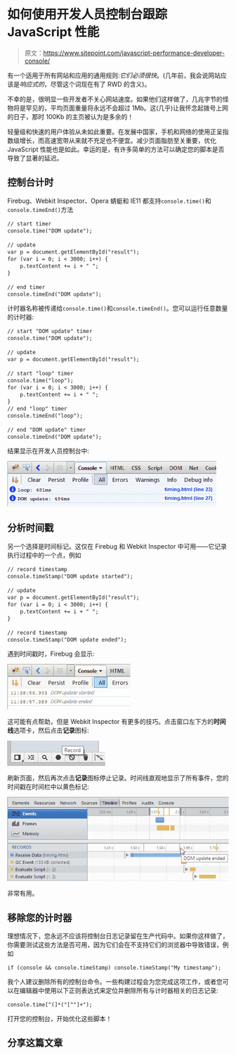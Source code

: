 # 如何使用开发人员控制台跟踪 JavaScript 性能

> 原文：<https://www.sitepoint.com/javascript-performance-developer-console/>

有一个适用于所有网站和应用的通用规则:*它们必须很快*。(几年前，我会说网站应该是*响应式的*，尽管这个词现在有了 RWD 的含义)。

不幸的是，很明显一些开发者不关心网站速度。如果他们这样做了，几兆字节的怪物将是罕见的，平均页面重量将永远不会超过 1Mb。这(几乎)让我怀念起拨号上网的日子，那时 100Kb 的主页被认为是多余的！

轻量级和快速的用户体验从未如此重要。在发展中国家，手机和网络的使用正呈指数级增长，而高速宽带从来就不充足也不便宜。减少页面脂肪至关重要，优化 JavaScript 性能也是如此。幸运的是，有许多简单的方法可以确定您的脚本是否导致了显著的延迟。

## 控制台计时

Firebug、Webkit Inspector、Opera 蜻蜓和 IE11 都支持`console.time()`和`console.timeEnd()`方法

```
// start timer
console.time("DOM update");

// update
var p = document.getElementById("result");
for (var i = 0; i < 3000; i++) {
	p.textContent += i + " ";
}

// end timer
console.timeEnd("DOM update");
```

计时器名称被传递给`console.time()`和`console.timeEnd()`。您可以运行任意数量的计时器:

```
// start "DOM update" timer
console.time("DOM update");

// update
var p = document.getElementById("result");

// start "loop" timer
console.time("loop");
for (var i = 0; i < 3000; i++) {
	p.textContent += i + " ";
}
// end "loop" timer
console.timeEnd("loop");

// end "DOM update" timer
console.timeEnd("DOM update");
```

结果显示在开发人员控制台中:

![Firebug performance timing](img/0973108e045757e86358d8cbf1cce6bc.png)

## 分析时间戳

另一个选择是时间标记。这仅在 Firebug 和 Webkit Inspector 中可用——它记录执行过程中的一个点，例如

```
// record timestamp
console.timeStamp("DOM update started");

// update
var p = document.getElementById("result");
for (var i = 0; i < 3000; i++) {
	p.textContent += i + " ";
}

// record timestamp
console.timeStamp("DOM update ended");
```

遇到时间戳时，Firebug 会显示:

![Firebug timestamps](img/7ef5a4ca354198b37102e0f46a3c2c74.png)

这可能有点帮助，但是 Webkit Inspector 有更多的技巧。点击窗口左下方的**时间线**选项卡，然后点击**记录**图标:

![Webkit Inspector timeline recording](img/c0372e978e3cb6f0ce92892635ec794e.png)

刷新页面，然后再次点击**记录**图标停止记录。时间线直观地显示了所有事件，您的时间戳在时间栏中以黄色标记:

![Webkit Inspector timeline](img/793e8670c8d8ce3a1ced2a678d4b6f94.png)

非常有用。

## 移除您的计时器

理想情况下，您永远不应该将控制台日志记录留在生产代码中。如果你这样做了，你需要测试这些方法是否可用，因为它们会在不支持它们的浏览器中导致错误，例如

```
if (console && console.timeStamp) console.timeStamp("My timestamp");
```

我个人建议删除所有的控制台命令。一些构建过程会为您完成这项工作，或者您可以在编辑器中使用以下正则表达式来定位并删除所有与计时器相关的日志记录:

```
console.time[^(]*("[^"]+");
```

打开您的控制台，开始优化这些脚本！

## 分享这篇文章